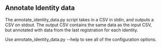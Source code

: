 Annotate Identity data
----------------------
The annotate_identity_data.py script takes in a CSV in stdin, and outputs a CSV on
stdout. The output CSV contains the same data as the input CSV, but annotated with
data from the last registration for each identity.

Use annotate_identity_data.py --help to see all of the configuration options.
